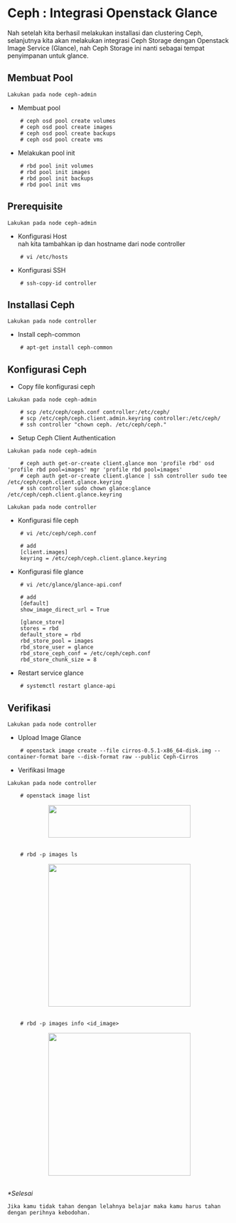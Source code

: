 # Ceph : Integrasi Openstack Glance

Nah setelah kita berhasil melakukan installasi dan clustering Ceph, selanjutnya kita akan melakukan integrasi Ceph Storage dengan Openstack Image Service (Glance), nah Ceph Storage ini nanti sebagai tempat penyimpanan untuk glance.

## Membuat Pool 
```note
Lakukan pada node ceph-admin
```

- Membuat pool

```
    # ceph osd pool create volumes
    # ceph osd pool create images
    # ceph osd pool create backups
    # ceph osd pool create vms 
```
- Melakukan pool init

```
    # rbd pool init volumes
    # rbd pool init images
    # rbd pool init backups
    # rbd pool init vms
```
## Prerequisite
```note
Lakukan pada node ceph-admin
```

- Konfigurasi Host
<br>nah kita tambahkan ip dan hostname dari node controller
```
    # vi /etc/hosts
```

- Konfigurasi SSH
```
    # ssh-copy-id controller
```

## Installasi Ceph
```note
Lakukan pada node controller
```
- Install ceph-common
```
    # apt-get install ceph-common
```

## Konfigurasi Ceph
- Copy file konfigurasi ceph

```note
Lakukan pada node ceph-admin
```

```
    # scp /etc/ceph/ceph.conf controller:/etc/ceph/
    # scp /etc/ceph/ceph.client.admin.keyring controller:/etc/ceph/
    # ssh controller "chown ceph. /etc/ceph/ceph."
```

- Setup Ceph Client Authentication 

```note
Lakukan pada node ceph-admin
```
```
    # ceph auth get-or-create client.glance mon 'profile rbd' osd 'profile rbd pool=images' mgr 'profile rbd pool=images'
    # ceph auth get-or-create client.glance | ssh controller sudo tee /etc/ceph/ceph.client.glance.keyring
    # ssh controller sudo chown glance:glance /etc/ceph/ceph.client.glance.keyring
```

```note
Lakukan pada node controller
```
- Konfigurasi file ceph
```
    # vi /etc/ceph/ceph.conf

    # add
    [client.images] 
    keyring = /etc/ceph/ceph.client.glance.keyring
```
- Konfigurasi file glance
```
    # vi /etc/glance/glance-api.conf

    # add
    [default]
    show_image_direct_url = True

    [glance_store]
    stores = rbd
    default_store = rbd
    rbd_store_pool = images
    rbd_store_user = glance
    rbd_store_ceph_conf = /etc/ceph/ceph.conf
    rbd_store_chunk_size = 8
```
- Restart service glance
```
    # systemctl restart glance-api
```

## Verifikasi
```note
Lakukan pada node controller
```

- Upload Image Glance
```
    # openstack image create --file cirros-0.5.1-x86_64-disk.img --container-format bare --disk-format raw --public Ceph-Cirros
```
- Verifikasi Image
```note
Lakukan pada node controller
```

```
    # openstack image list
```
<div class="separator" style="clear: both; text-align: center;"><a href="https://1.bp.blogspot.com/-WPi6ItT6F_w/YHpW8gilO5I/AAAAAAAAAsg/Cy_ZbL_U6o4YgjeFOFfcyE2tIM6gguNUwCLcBGAsYHQ/s446/Screenshot%2Bfrom%2B2021-04-17%2B10-27-57.png" imageanchor="1" style="margin-left: 1em; margin-right: 1em;"><img border="0" data-original-height="102" data-original-width="446" height="73" src="https://1.bp.blogspot.com/-WPi6ItT6F_w/YHpW8gilO5I/AAAAAAAAAsg/Cy_ZbL_U6o4YgjeFOFfcyE2tIM6gguNUwCLcBGAsYHQ/w320-h73/Screenshot%2Bfrom%2B2021-04-17%2B10-27-57.png" width="320" /></a></div><br />

```
    # rbd -p images ls 
```
<div class="separator" style="clear: both; text-align: center;"><a href="https://1.bp.blogspot.com/-3PeU5zDy_W8/YHpXSQgGvZI/AAAAAAAAAso/qpPt39MNUWEllr07G9_AmFLu1UKfnK1xwCLcBGAsYHQ/s353/Screenshot%2Bfrom%2B2021-04-17%2B10-34-02.png" imageanchor="1" style="margin-left: 1em; margin-right: 1em;"><img border="0" data-original-height="35" data-original-width="353" src="https://1.bp.blogspot.com/-3PeU5zDy_W8/YHpXSQgGvZI/AAAAAAAAAso/qpPt39MNUWEllr07G9_AmFLu1UKfnK1xwCLcBGAsYHQ/s320/Screenshot%2Bfrom%2B2021-04-17%2B10-34-02.png" width="320" /></a></div><br />

```
    # rbd -p images info <id_image>
```
<div class="separator" style="clear: both; text-align: center;"><a href="https://1.bp.blogspot.com/-yZ2iVnZPxbQ/YHpXiAyDAAI/AAAAAAAAAsw/lRqOyA6XXpsqgRPzXbkTblSQVu5ED0hfgCLcBGAsYHQ/s626/Screenshot%2Bfrom%2B2021-04-17%2B10-35-09.png" imageanchor="1" style="margin-left: 1em; margin-right: 1em;"><img border="0" data-original-height="212" data-original-width="626" src="https://1.bp.blogspot.com/-yZ2iVnZPxbQ/YHpXiAyDAAI/AAAAAAAAAsw/lRqOyA6XXpsqgRPzXbkTblSQVu5ED0hfgCLcBGAsYHQ/s320/Screenshot%2Bfrom%2B2021-04-17%2B10-35-09.png" width="320" /></a></div><br />

<i>*Selesai</i>

```
Jika kamu tidak tahan dengan lelahnya belajar maka kamu harus tahan dengan perihnya kebodohan.
```